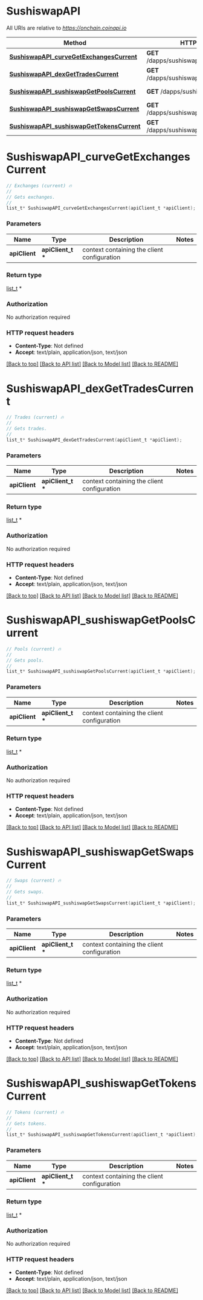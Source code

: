 # SushiswapAPI

All URIs are relative to *https://onchain.coinapi.io*

Method | HTTP request | Description
------------- | ------------- | -------------
[**SushiswapAPI_curveGetExchangesCurrent**](SushiswapAPI.md#SushiswapAPI_curveGetExchangesCurrent) | **GET** /dapps/sushiswap/exchanges/current | Exchanges (current) 🔥
[**SushiswapAPI_dexGetTradesCurrent**](SushiswapAPI.md#SushiswapAPI_dexGetTradesCurrent) | **GET** /dapps/sushiswap/trades/current | Trades (current) 🔥
[**SushiswapAPI_sushiswapGetPoolsCurrent**](SushiswapAPI.md#SushiswapAPI_sushiswapGetPoolsCurrent) | **GET** /dapps/sushiswap/pools/current | Pools (current) 🔥
[**SushiswapAPI_sushiswapGetSwapsCurrent**](SushiswapAPI.md#SushiswapAPI_sushiswapGetSwapsCurrent) | **GET** /dapps/sushiswap/swaps/current | Swaps (current) 🔥
[**SushiswapAPI_sushiswapGetTokensCurrent**](SushiswapAPI.md#SushiswapAPI_sushiswapGetTokensCurrent) | **GET** /dapps/sushiswap/tokens/current | Tokens (current) 🔥


# **SushiswapAPI_curveGetExchangesCurrent**
```c
// Exchanges (current) 🔥
//
// Gets exchanges.
//
list_t* SushiswapAPI_curveGetExchangesCurrent(apiClient_t *apiClient);
```

### Parameters
Name | Type | Description  | Notes
------------- | ------------- | ------------- | -------------
**apiClient** | **apiClient_t \*** | context containing the client configuration |

### Return type

[list_t](curve_exchange_dto.md) *


### Authorization

No authorization required

### HTTP request headers

 - **Content-Type**: Not defined
 - **Accept**: text/plain, application/json, text/json

[[Back to top]](#) [[Back to API list]](../README.md#documentation-for-api-endpoints) [[Back to Model list]](../README.md#documentation-for-models) [[Back to README]](../README.md)

# **SushiswapAPI_dexGetTradesCurrent**
```c
// Trades (current) 🔥
//
// Gets trades.
//
list_t* SushiswapAPI_dexGetTradesCurrent(apiClient_t *apiClient);
```

### Parameters
Name | Type | Description  | Notes
------------- | ------------- | ------------- | -------------
**apiClient** | **apiClient_t \*** | context containing the client configuration |

### Return type

[list_t](dex_trade_dto.md) *


### Authorization

No authorization required

### HTTP request headers

 - **Content-Type**: Not defined
 - **Accept**: text/plain, application/json, text/json

[[Back to top]](#) [[Back to API list]](../README.md#documentation-for-api-endpoints) [[Back to Model list]](../README.md#documentation-for-models) [[Back to README]](../README.md)

# **SushiswapAPI_sushiswapGetPoolsCurrent**
```c
// Pools (current) 🔥
//
// Gets pools.
//
list_t* SushiswapAPI_sushiswapGetPoolsCurrent(apiClient_t *apiClient);
```

### Parameters
Name | Type | Description  | Notes
------------- | ------------- | ------------- | -------------
**apiClient** | **apiClient_t \*** | context containing the client configuration |

### Return type

[list_t](sushiswap_pair_dto.md) *


### Authorization

No authorization required

### HTTP request headers

 - **Content-Type**: Not defined
 - **Accept**: text/plain, application/json, text/json

[[Back to top]](#) [[Back to API list]](../README.md#documentation-for-api-endpoints) [[Back to Model list]](../README.md#documentation-for-models) [[Back to README]](../README.md)

# **SushiswapAPI_sushiswapGetSwapsCurrent**
```c
// Swaps (current) 🔥
//
// Gets swaps.
//
list_t* SushiswapAPI_sushiswapGetSwapsCurrent(apiClient_t *apiClient);
```

### Parameters
Name | Type | Description  | Notes
------------- | ------------- | ------------- | -------------
**apiClient** | **apiClient_t \*** | context containing the client configuration |

### Return type

[list_t](sushiswap_swap_dto.md) *


### Authorization

No authorization required

### HTTP request headers

 - **Content-Type**: Not defined
 - **Accept**: text/plain, application/json, text/json

[[Back to top]](#) [[Back to API list]](../README.md#documentation-for-api-endpoints) [[Back to Model list]](../README.md#documentation-for-models) [[Back to README]](../README.md)

# **SushiswapAPI_sushiswapGetTokensCurrent**
```c
// Tokens (current) 🔥
//
// Gets tokens.
//
list_t* SushiswapAPI_sushiswapGetTokensCurrent(apiClient_t *apiClient);
```

### Parameters
Name | Type | Description  | Notes
------------- | ------------- | ------------- | -------------
**apiClient** | **apiClient_t \*** | context containing the client configuration |

### Return type

[list_t](sushiswap_token_dto.md) *


### Authorization

No authorization required

### HTTP request headers

 - **Content-Type**: Not defined
 - **Accept**: text/plain, application/json, text/json

[[Back to top]](#) [[Back to API list]](../README.md#documentation-for-api-endpoints) [[Back to Model list]](../README.md#documentation-for-models) [[Back to README]](../README.md)

